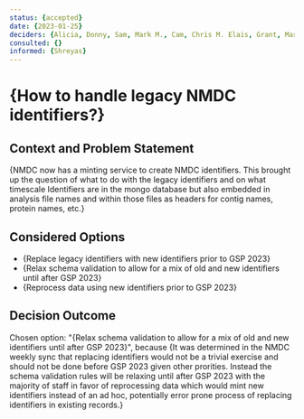 ```yaml
---
status: {accepted}
date: {2023-01-25}
deciders: {Alicia, Donny, Sam, Mark M., Cam, Chris M. Elais, Grant, Mark F., Patrick K, Set, Simon, Sujay, Yan, Bin}
consulted: {}
informed: {Shreyas}
---
```

# {How to handle legacy NMDC identifiers?}

## Context and Problem Statement

{NMDC now has a minting service to create NMDC identifiers. This brought up the question of what to do with the legacy identifiers and on what timescale Identifiers are in the mongo database but also embedded in analysis file names and within those files as headers for contig names, protein names, etc.}



## Considered Options

* {Replace legacy identifiers with new identifiers prior to GSP 2023}
* {Relax schema validation to allow for a mix of old and new identifiers until after GSP 2023}
* {Reprocess data using new identifiers prior to GSP 2023}

## Decision Outcome

Chosen option: "{Relax schema validation to allow for a mix of old and new identifiers until after GSP 2023}", because
{It was determined in the NMDC weekly sync that replacing identifiers would not be a trivial exercise and should not be 
done before GSP 2023 given other prorities. Instead the schema validation rules will be relaxing until after GSP 2023 
with the majority of staff in favor of reprocessing data which would mint new identifiers instead of an ad hoc, potentially
error prone process of replacing identifiers in existing records.}


